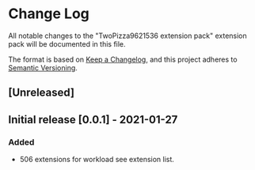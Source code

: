 # Change Log

All notable changes to the "TwoPizza9621536 extension pack" extension pack will be documented in this file.

The format is based on [Keep a Changelog](https://keepachangelog.com/en/1.0.0/),
and this project adheres to [Semantic Versioning](https://semver.org/spec/v2.0.0.html).

## [Unreleased]

## Initial release [0.0.1] - 2021-01-27

### Added

- 506 extensions for workload see extension list.
